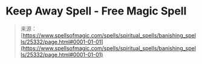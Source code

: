 <!--yml
category: 未分类
date: 2024-06-12 19:12:10
-->

# Keep Away Spell - Free Magic Spell

> 来源：[https://www.spellsofmagic.com/spells/spiritual_spells/banishing_spells/25332/page.html#0001-01-01](https://www.spellsofmagic.com/spells/spiritual_spells/banishing_spells/25332/page.html#0001-01-01)